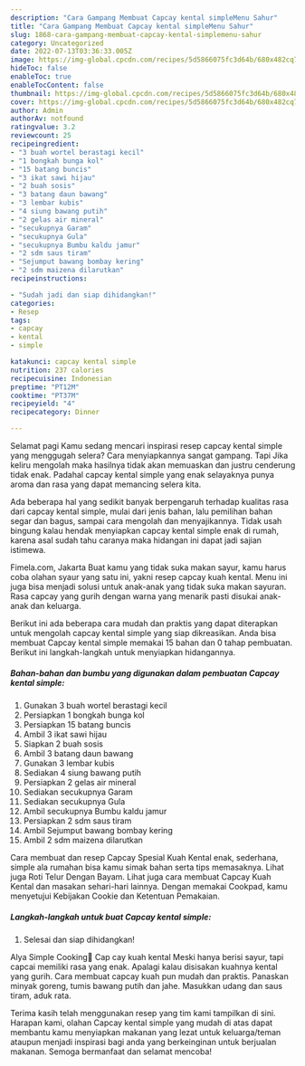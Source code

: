```yaml
---
description: "Cara Gampang Membuat Capcay kental simpleMenu Sahur"
title: "Cara Gampang Membuat Capcay kental simpleMenu Sahur"
slug: 1868-cara-gampang-membuat-capcay-kental-simplemenu-sahur
category: Uncategorized
date: 2022-07-13T03:36:33.005Z
image: https://img-global.cpcdn.com/recipes/5d5866075fc3d64b/680x482cq70/capcay-kental-simple-foto-resep-utama.jpg
hideToc: false
enableToc: true
enableTocContent: false
thumbnail: https://img-global.cpcdn.com/recipes/5d5866075fc3d64b/680x482cq70/capcay-kental-simple-foto-resep-utama.jpg
cover: https://img-global.cpcdn.com/recipes/5d5866075fc3d64b/680x482cq70/capcay-kental-simple-foto-resep-utama.jpg
author: Admin
authorAv: notfound
ratingvalue: 3.2
reviewcount: 25
recipeingredient:
- "3 buah wortel berastagi kecil"
- "1 bongkah bunga kol"
- "15 batang buncis"
- "3 ikat sawi hijau"
- "2 buah sosis"
- "3 batang daun bawang"
- "3 lembar kubis"
- "4 siung bawang putih"
- "2 gelas air mineral"
- "secukupnya Garam"
- "secukupnya Gula"
- "secukupnya Bumbu kaldu jamur"
- "2 sdm saus tiram"
- "Sejumput bawang bombay kering"
- "2 sdm maizena dilarutkan"
recipeinstructions:

- "Sudah jadi dan siap dihidangkan!"
categories:
- Resep
tags:
- capcay
- kental
- simple

katakunci: capcay kental simple 
nutrition: 237 calories
recipecuisine: Indonesian
preptime: "PT12M"
cooktime: "PT37M"
recipeyield: "4"
recipecategory: Dinner

---
```



Selamat pagi Kamu sedang mencari inspirasi resep capcay kental simple yang menggugah selera? Cara menyiapkannya sangat gampang. Tapi Jika keliru mengolah maka hasilnya tidak akan memuaskan dan justru cenderung tidak enak. Padahal capcay kental simple yang enak selayaknya punya aroma dan rasa yang dapat memancing selera kita.


Ada beberapa hal yang sedikit banyak berpengaruh terhadap kualitas rasa dari capcay kental simple, mulai dari jenis bahan, lalu pemilihan bahan segar dan bagus, sampai cara mengolah dan menyajikannya. Tidak usah bingung kalau hendak menyiapkan capcay kental simple enak di rumah, karena asal sudah tahu caranya maka hidangan ini dapat jadi sajian istimewa.

Fimela.com, Jakarta Buat kamu yang tidak suka makan sayur, kamu harus coba olahan syaur yang satu ini, yakni resep capcay kuah kental. Menu ini juga bisa menjadi solusi untuk anak-anak yang tidak suka makan sayuran. Rasa capcay yang gurih dengan warna yang menarik pasti disukai anak-anak dan keluarga.


Berikut ini ada beberapa cara mudah dan praktis yang dapat diterapkan untuk mengolah capcay kental simple yang siap dikreasikan. Anda bisa membuat Capcay kental simple memakai 15 bahan dan 0 tahap pembuatan. Berikut ini langkah-langkah untuk menyiapkan hidangannya.

<!--inarticleads1-->

##### Bahan-bahan dan bumbu yang digunakan dalam pembuatan Capcay kental simple:

1. Gunakan 3 buah wortel berastagi kecil
1. Persiapkan 1 bongkah bunga kol
1. Persiapkan 15 batang buncis
1. Ambil 3 ikat sawi hijau
1. Siapkan 2 buah sosis
1. Ambil 3 batang daun bawang
1. Gunakan 3 lembar kubis
1. Sediakan 4 siung bawang putih
1. Persiapkan 2 gelas air mineral
1. Sediakan secukupnya Garam
1. Sediakan secukupnya Gula
1. Ambil secukupnya Bumbu kaldu jamur
1. Persiapkan 2 sdm saus tiram
1. Ambil Sejumput bawang bombay kering
1. Ambil 2 sdm maizena dilarutkan


Cara membuat dan resep Capcay Spesial Kuah Kental enak, sederhana, simple ala rumahan bisa kamu simak bahan serta tips memasaknya. Lihat juga Roti Telur Dengan Bayam. Lihat juga cara membuat Capcay Kuah Kental dan masakan sehari-hari lainnya. Dengan memakai Cookpad, kamu menyetujui Kebijakan Cookie dan Ketentuan Pemakaian. 

<!--inarticleads2-->

##### Langkah-langkah untuk buat Capcay kental simple:


1. Selesai dan siap dihidangkan!

Alya Simple Cooking🍳 Cap cay kuah kental Meski hanya berisi sayur, tapi capcai memiliki rasa yang enak. Apalagi kalau disisakan kuahnya kental yang gurih. Cara membuat capcay kuah pun mudah dan praktis. Panaskan minyak goreng, tumis bawang putih dan jahe. Masukkan udang dan saus tiram, aduk rata. 

Terima kasih telah menggunakan resep yang tim kami tampilkan di sini. Harapan kami, olahan Capcay kental simple yang mudah di atas dapat membantu kamu menyiapkan makanan yang lezat untuk keluarga/teman ataupun menjadi inspirasi bagi anda yang berkeinginan untuk berjualan makanan. Semoga bermanfaat dan selamat mencoba!

